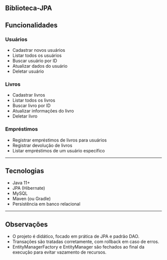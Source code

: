 ## Biblioteca-JPA

## Funcionalidades

### Usuários
- Cadastrar novos usuários
- Listar todos os usuários
- Buscar usuário por ID
- Atualizar dados do usuário
- Deletar usuário

### Livros
- Cadastrar livros
- Listar todos os livros
- Buscar livro por ID
- Atualizar informações do livro
- Deletar livro

### Empréstimos
- Registrar empréstimos de livros para usuários
- Registrar devolução de livros
- Listar empréstimos de um usuário específico

---

## Tecnologias
- Java 11+
- JPA (Hibernate)
- MySQL
- Maven (ou Gradle)
- Persistência em banco relacional

---

 ## Observações

- O projeto é didático, focado em prática de JPA e padrão DAO.
- Transações são tratadas corretamente, com rollback em caso de erros.
- EntityManagerFactory e EntityManager são fechados ao final da execução para evitar vazamento de recursos.
